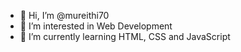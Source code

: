 - 👋 Hi, I’m @mureithi70
- 👀 I’m interested in Web Development
- 🌱 I’m currently learning HTML, CSS and JavaScript

<!---
mureithi70/mureithi70 is a ✨ special ✨ repository because its `README.md` (this file) appears on your GitHub profile.
You can click the Preview link to take a look at your changes.
--->
